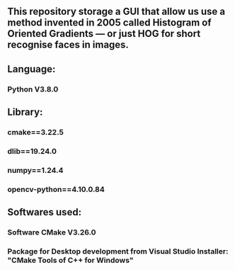## This repository storage a GUI that allow us use a method invented in 2005 called Histogram of Oriented Gradients — or just HOG for short recognise faces in images.

## Language:
### Python V3.8.0

## Library: 
### cmake==3.22.5
### dlib==19.24.0
### numpy==1.24.4
### opencv-python==4.10.0.84

## Softwares used:
### Software CMake V3.26.0
### Package for Desktop development from Visual Studio Installer: "CMake Tools of C++ for Windows"
